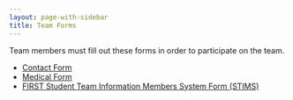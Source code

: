 ```yaml
---
layout: page-with-sidebar
title: Team Forms
---
```

Team members must fill out these forms in order to participate on the team.

- [Contact Form](/downloads/forms/ContactForm1213.pdf)
- [Medical Form](/downloads/forms/MedicalForm.pdf)
- [FIRST Student Team Information Members System Form (STIMS)](http://www.usfirst.org/roboticsprograms/frc/first-student-team-information-members-system-and-consent-form?id=8128)
